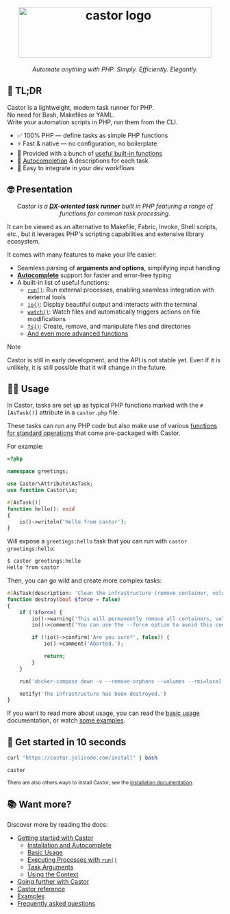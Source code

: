 
<h1 align="center">
    <img width="450" height="117" src="https://jolicode.com/media/original/castor-logo-line.svg?cool" alt="castor logo" />
</h1>

<p align="center">
    <i>Automate anything with PHP. Simply. Efficiently. Elegantly.</i>
</p>

## 🚀 TL;DR

Castor is a lightweight, modern task runner for PHP.<br/>
No need for Bash, Makefiles or YAML.<br/>
Write your automation scripts in PHP, run them from the CLI.<br/>

* ✅ 100% PHP — define tasks as simple PHP functions
* ⚡ Fast & native — no configuration, no boilerplate
* 🔧 Provided with a bunch of [useful built-in functions](reference.md)
* 🧠 [Autocompletion](going-further/interacting-with-castor/autocomplete.md) & descriptions for each task
* 🧰 Easy to integrate in your dev workflows

## 🤓 Presentation

<p align="center">
    <i>Castor is a <strong><abbr title="Developer eXperience">DX</abbr>-oriented task
    runner</strong> built in PHP featuring a range of functions for common task processing.</i>
</p>

It can be viewed as an alternative to Makefile, Fabric, Invoke, Shell scripts,
etc., but it leverages PHP's scripting capabilities and extensive library ecosystem.

It comes with many features to make your life easier:

* Seamless parsing of **arguments and options**, simplifying input handling
* **[Autocomplete](https://castor.jolicode.com/going-further/interacting-with-castor/autocomplete)** support for faster and error-free typing
* A built-in list of useful functions:
    * [`run()`](https://castor.jolicode.com/getting-started/run/#the-run-function): Run external processes, enabling seamless integration with external tools
    * [`io()`](https://castor.jolicode.com/going-further/helpers/console-and-io/#the-io-function): Display beautiful output and interacts with the terminal
    * [`watch()`](https://castor.jolicode.com/going-further/helpers/watch/): Watch files and automatically triggers actions on file modifications
    * [`fs()`](https://castor.jolicode.com/going-further/helpers/filesystem/#the-fs-function): Create, remove, and manipulate files and directories
    * [And even more advanced functions](https://castor.jolicode.com/reference/)

> [!NOTE]
> Castor is still in early development, and the API is not stable yet. Even if
> it is unlikely, it is still possible that it will change in the
> future.

## 🧑‍🔬 Usage

In Castor, tasks are set up as typical PHP functions marked with the `#[AsTask()]` attribute in a `castor.php` file.

These tasks can run any PHP code but also make use of various [functions for standard operations](https://castor.jolicode.com/reference/) that come pre-packaged with Castor.

For example:

```php
<?php

namespace greetings;

use Castor\Attribute\AsTask;
use function Castor\io;

#[AsTask()]
function hello(): void
{
    io()->writeln('Hello from castor');
}
```

Will expose a `greetings:hello` task that you can run with `castor greetings:hello`:

```bash
$ castor greetings:hello
Hello from castor
```

Then, you can go wild and create more complex tasks:

```php
#[AsTask(description: 'Clean the infrastructure (remove container, volume, networks)')]
function destroy(bool $force = false)
{
    if (!$force) {
        io()->warning('This will permanently remove all containers, volumes, networks... created for this project.');
        io()->comment('You can use the --force option to avoid this confirmation.');

        if (!io()->confirm('Are you sure?', false)) {
            io()->comment('Aborted.');

            return;
        }
    }

    run('docker-compose down -v --remove-orphans --volumes --rmi=local');

    notify('The infrastructure has been destroyed.')
}
```

If you want to read more about usage, you can read the
[basic usage](https://castor.jolicode.com/getting-started/) documentation, or
watch [some examples](https://castor.jolicode.com/examples/).

## 🧰 Get started in 10 seconds

```bash
curl "https://castor.jolicode.com/install" | bash

castor
```

<small>There are also others ways to install Castor, see the [installation documentation](installation.md).</small>

## 📚 Want more?

Discover more by reading the docs:

* [Getting started with Castor](https://castor.jolicode.com/getting-started/)
  * [Installation and Autocomplete](https://castor.jolicode.com/getting-started/installation/)
  * [Basic Usage](https://castor.jolicode.com/getting-started/basic-usage/)
  * [Executing Processes with `run()`](https://castor.jolicode.com/getting-started/run/)
  * [Task Arguments](https://castor.jolicode.com/getting-started/arguments)
  * [Using the Context](https://castor.jolicode.com/getting-started/context)
* [Going further with Castor](https://castor.jolicode.com/going-further/)
* [Castor reference](https://castor.jolicode.com/reference/)
* [Examples](https://castor.jolicode.com/examples/)
* [Frequently asked questions](https://castor.jolicode.com/faq/)

